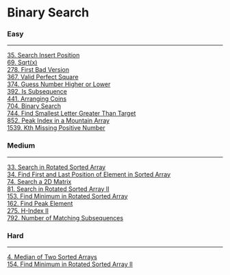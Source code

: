 # Binary Search

### Easy
---
[35. Search Insert Position](../solutions/0035-Search%20Insert%20Position.md)</br>
[69. Sqrt(x)](../solutions/0069-Sqrt(x).md)</br>
[278. First Bad Version](../solutions/0278-First%20Bad%20Version.md)</br>
[367. Valid Perfect Square](../solutions/0367-Valid%20Perfect%20Square.md)</br>
[374. Guess Number Higher or Lower](../solutions/0374-Guess%20Number%20Higher%20or%20Lower.md)</br>
[392. Is Subsequence](../solutions/0392-Is%20Subsequence.md)</br>
[441. Arranging Coins](../solutions/0441-Arranging%20Coins.md)</br>
[704. Binary Search](../solutions/0704-Binary%20Search.md)</br>
[744. Find Smallest Letter Greater Than Target](../solutions/0744-Find%20Smallest%20Letter%20Greater%20Than%20Target.md)</br>
[852. Peak Index in a Mountain Array](../solutions/0852-Peak%20Index%20in%20a%20Mountain%20Array.md)</br>
[1539. Kth Missing Positive Number](../solutions/1539%20Kth%20Missing%20Positive%20Number.md)</br>

### Medium
---
[33. Search in Rotated Sorted Array](../solutions/0033-Search%20in%20Rotated%20Sorted%20Array.md)</br>
[34. Find First and Last Position of Element in Sorted Array](../solutions/0034-Find%20First%20and%20Last%20Position%20of%20Element%20in%20Sorted%20Array.md)</br>
[74. Search a 2D Matrix](../solutions/0074-Search%20a%202D%20Matrix.md)</br>
[81. Search in Rotated Sorted Array II](../solutions/0081-Search%20in%20Rotated%20Sorted%20Array%20II.md)</br>
[153. Find Minimum in Rotated Sorted Array](../solutions/0153-Find%20Minimum%20in%20Rotated%20Sorted%20Array.md)</br>
[162. Find Peak Element](../solutions/0162-Find%20Peak%20Element.md)</br>
[275. H-Index II](../solutions/0275-H-Index%20II.md)</br>
[792. Number of Matching Subsequences](../solutions/0792-Number%20of%20Matching%20Subsequences.md)</br>

### Hard
---
[4. Median of Two Sorted Arrays](../solutions/0004-Median%20of%20Two%20Sorted%20Arrays.md)</br>
[154. Find Minimum in Rotated Sorted Array II](../solutions/0154-Find%20Minimum%20in%20Rotated%20Sorted%20Array%20II.md)</br>